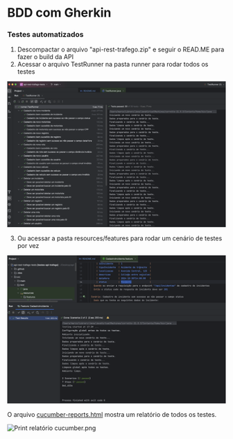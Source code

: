# BDD com Gherkin

### Testes automatizados

1. Descompactar o arquivo "api-rest-trafego.zip" e seguir o READ.ME para fazer o build da API
2. Acessar o arquivo TestRunner na pasta runner para rodar todos os testes

![print test runner.png](print%20test%20runner.png)

3. Ou acessar a pasta resources/features para rodar um cenário de testes por vez

![print test features.png](print%20test%20features.png)

O arquivo [cucumber-reports.html](target%2Fcucumber-reports.html) mostra um relatório de todos os testes.

![Print relatório cucumber.png](Print%20relat%C3%B3rio%20cucumber.png)